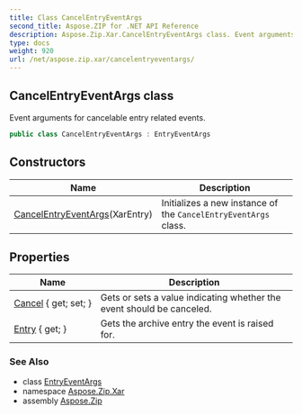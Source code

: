 ```yaml
---
title: Class CancelEntryEventArgs
second_title: Aspose.ZIP for .NET API Reference
description: Aspose.Zip.Xar.CancelEntryEventArgs class. Event arguments for cancelable entry related events
type: docs
weight: 920
url: /net/aspose.zip.xar/cancelentryeventargs/
---
```

## CancelEntryEventArgs class

Event arguments for cancelable entry related events.

```csharp
public class CancelEntryEventArgs : EntryEventArgs
```

## Constructors

| Name | Description |
| --- | --- |
| [CancelEntryEventArgs](cancelentryeventargs/)(XarEntry) | Initializes a new instance of the `CancelEntryEventArgs` class. |

## Properties

| Name | Description |
| --- | --- |
| [Cancel](../../aspose.zip.xar/cancelentryeventargs/cancel/) { get; set; } | Gets or sets a value indicating whether the event should be canceled. |
| [Entry](../../aspose.zip.xar/entryeventargs/entry/) { get; } | Gets the archive entry the event is raised for. |

### See Also

* class [EntryEventArgs](../entryeventargs/)
* namespace [Aspose.Zip.Xar](../../aspose.zip.xar/)
* assembly [Aspose.Zip](../../)


